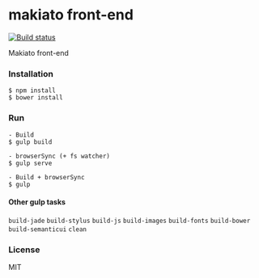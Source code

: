# makiato front-end
[![Build status](https://travis-ci.org/victorzki/makiato.svg?branch=master)](https://travis-ci.org/victorzki/makiato)

Makiato front-end

### Installation
```
$ npm install
$ bower install
```

### Run
```
- Build
$ gulp build

- browserSync (+ fs watcher)
$ gulp serve

- Build + browserSync
$ gulp

```

#### Other gulp tasks
`build-jade`
`build-stylus`
`build-js`
`build-images`
`build-fonts`
`build-bower`
`build-semanticui`
`clean`
### License
MIT
